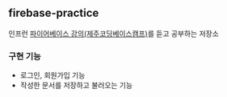 ## firebase-practice

인프런 [파이어베이스 강의(제주코딩베이스캠프)](https://www.inflearn.com/course/%EC%A0%9C%EC%BD%94%EB%B2%A0-%ED%8C%8C%EC%9D%B4%EC%96%B4%EB%B2%A0%EC%9D%B4%EC%8A%A4)를 듣고 공부하는 저장소 

### 구현 기능
- 로그인, 회원가입 기능
- 작성한 문서를 저장하고 불러오는 기능

